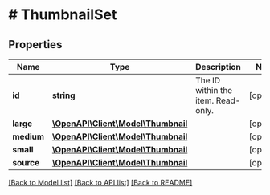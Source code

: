# # ThumbnailSet

## Properties

Name | Type | Description | Notes
------------ | ------------- | ------------- | -------------
**id** | **string** | The ID within the item. Read-only. | [optional]
**large** | [**\OpenAPI\Client\Model\Thumbnail**](Thumbnail.md) |  | [optional]
**medium** | [**\OpenAPI\Client\Model\Thumbnail**](Thumbnail.md) |  | [optional]
**small** | [**\OpenAPI\Client\Model\Thumbnail**](Thumbnail.md) |  | [optional]
**source** | [**\OpenAPI\Client\Model\Thumbnail**](Thumbnail.md) |  | [optional]

[[Back to Model list]](../../README.md#models) [[Back to API list]](../../README.md#endpoints) [[Back to README]](../../README.md)
